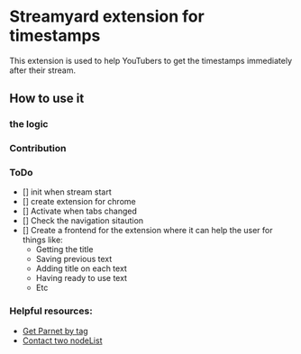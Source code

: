 # Streamyard extension for timestamps

This extension is used to help YouTubers to get the timestamps immediately after their stream.

## How to use it

### the logic 

### Contribution 

### ToDo

- [] init when stream start
- [] create extension for chrome
- [] Activate when tabs changed 
- [] Check the navigation sitaution
- [] Create a frontend for the extension where it can help the user for things like: 
  - Getting the title
  - Saving previous text
  - Adding title on each text
  - Having ready to use text
  - Etc

### Helpful resources:

- [Get Parnet by tag](https://bobbyhadz.com/blog/javascript-get-parent-element-by-tag)
- [Contact two nodeList](https://stackoverflow.com/questions/37552933/concat-two-nodelists)

